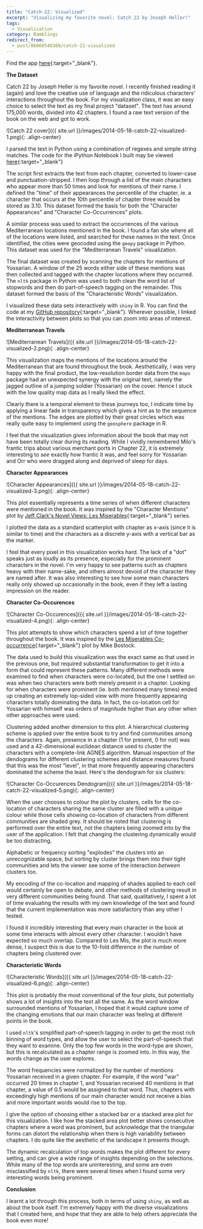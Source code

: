 ```yaml
---
title: "Catch-22: Visualized"
excerpt: "Visualizing my favorite novel: Catch 22 by Joseph Heller!"
tags:
  - Visualization
category: Ramblings
redirect_from:
  - post/86060548369/catch-22-visualized
---
```


Find the app [here](http://catch22.trevorstephens.com){:target="_blank"}.

**The Dataset**

Catch 22 by Joseph Heller is my favorite novel. I recently finished reading it (again) and love the creative use of language and the ridiculous characters' interactions throughout the book. For my visualization class, it was an easy choice to select the text as my final project "dataset". The text has around 175,000 words, divided into 42 chapters. I found a raw text version of the book on the web and got to work.

![Catch 22 cover]({{ site.url }}/images/2014-05-18-catch-22-visualized-1.png){: .align-center}

I parsed the text in Python using a combination of regexes and simple string matches. The code for the iPython Notebook I built may be viewed [here](http://nbviewer.ipython.org/urls/raw.githubusercontent.com/trevorstephens/catch22/master/Catch22.ipynb){:target="_blank"}

The script first extracts the text from each chapter, converted to lower-case and punctuation-stripped. I then loop through a list of the main characters who appear more than 50 times and look for mentions of their name. I defined the "time" of their appearances the percentile of the chapter, ie. a character that occurs at the 10th percentile of chapter three would be stored as 3.10. This dataset formed the basis for both the "Character Appearances" and "Character Co-Occurrences" plots.

A similar process was used to extract the occurrences of the various Mediterranean locations mentioned in the book. I found a fan site where all of the locations were listed, and searched for these names in the text. Once identified, the cities were geocoded using the `geopy` package in Python. This dataset was used for the "Mediterranean Travels" visualization.

The final dataset was created by scanning the chapters for mentions of Yossarian. A window of the 25 words either side of these mentions was then collected and tagged with the chapter locations where they occurred. The `nltk` package in Python was used to both clean the word list of stopwords and then do part-of-speech tagging on the remainder. This dataset formed the basis of the "Characteristic Words" visualization.

I visualized these data sets interactively with `shiny` in R. You can find the code at my [GitHub repository](https://github.com/trevorstephens/catch22){:target="_blank"}. Wherever possible, I linked the interactivity between plots so that you can zoom into areas of interest.

**Mediterranean Travels**

![Mediterranean Travels]({{ site.url }}/images/2014-05-18-catch-22-visualized-2.png){: .align-center}

This visualization maps the mentions of the locations around the Mediterranean that are found throughout the book. Aesthetically, I was very happy with the final product, the low-resolution border data from the `maps` package had an unexpected synergy with the original text, namely the jagged outline of a jumping soldier (Yossarian) on the cover. Hence I stuck with the low quality map data as I really liked the effect.

Clearly there is a temporal element to these journeys too, I indicate time by applying a linear fade in transparency which gives a hint as to the sequence of the mentions. The edges are plotted by their great circles which was really quite easy to implement using the `geosphere` package in R.

I feel that the visualization gives information about the book that may not have been totally clear during its reading. While I vividly remembered Milo's frantic trips about various merchant ports in Chapter 22, it is extremely interesting to *see* exactly how frantic it was, and feel sorry for Yossarian and Orr who were dragged along and deprived of sleep for days.

**Character Appearances**

![Character Appearances]({{ site.url }}/images/2014-05-18-catch-22-visualized-3.png){: .align-center}

This plot essentially represents a time series of when different characters were mentioned in the book. It was inspired by the "Character Mentions" plot by [Jeff Clark's Novel Views: Les Miserables](http://neoformix.com/2013/NovelViews.html){:target="_blank"} series.

I plotted the data as a standard scatterplot with chapter as x-axis (since it is similar to time) and the characters as a discrete y-axis with a vertical bar as the marker.

I feel that every pixel in this visualization works hard. The lack of a "dot" speaks just as loudly as its presence, especially for the prominent characters in the novel. I'm very happy to see patterns such as chapters heavy with their name-sake, and others almost devoid of the character they are named after. It was also interesting to see how some main characters really only showed up occasionally in the book, even if they left a lasting impression on the reader.

**Character Co-Occurences**

![Character Co-Occurences]({{ site.url }}/images/2014-05-18-catch-22-visualized-4.png){: .align-center}

This plot attempts to show which characters spend a lot of time together throughout the book. It was inspired by the [Les Miserables Co-occurrence](http://bost.ocks.org/mike/miserables/){:target="_blank"} plot by Mike Bostock.

The data used to build this visualization was the exact same as that used in the previous one, but required substantial transformation to get it into a form that could represent these patterns. Many different methods were examined to find when characters were co-located, but the one I settled on was when two characters were both merely present in a chapter. Looking for when characters were prominent (ie. both mentioned many times) ended up creating an extremely lop-sided view with more frequently appearing characters totally dominating the data. In fact, the co-location cell for Yossarian with himself was orders of magnitude higher than any other when other approaches were used.

Clustering added another dimension to this plot. A hierarchical clustering scheme is applied over the entire book to try and find communities among the characters. Again, presence in a chapter (1 for present, 0 for not) was used and a 42-dimensional euclidean distance used to cluster the characters with a complete-link AGNES algorithm. Manual inspection of the dendograms for different clustering schemes and distance measures found that this was the most "level", in that more frequently appearing characters dominated the scheme the least. Here's the dendogram for six clusters:

![Character Co-Occurences Dendogram]({{ site.url }}/images/2014-05-18-catch-22-visualized-5.png){: .align-center}

When the user chooses to colour the plot by clusters, cells for the co-location of characters sharing the same cluster are filled with a unique colour while those cells showing co-location of characters from different communities are shaded grey. It should be noted that clustering is performed over the entire text, not the chapters being zoomed into by the user of the application. I felt that changing the clustering dynamically would be too distracting.

Alphabetic or frequency sorting "explodes" the clusters into an unrecognizable space, but sorting by cluster brings them into their tight communities and lets the viewer see some of the interaction *between* clusters too.

My encoding of the co-location and mapping of shades applied to each cell would certainly be open to debate, and other methods of clustering result in very different communities being found. That said, qualitatively, I spent a lot of time evaluating the results with my own knowledge of the text and found that the current implementation was more satisfactory than any other I tested.

I found it incredibly interesting that every main character in the book at some time interacts with almost every other character. I wouldn't have expected so much overlap. Compared to Les Mis, the plot is much more dense, I suspect this is due to the 10-fold difference in the number of chapters being clustered over.

**Characteristic Words**

![Characteristic Words]({{ site.url }}/images/2014-05-18-catch-22-visualized-6.png){: .align-center}

This plot is probably the most conventional of the four plots, but potentially shows a lot of insights into the text all the same. As the word window surrounded mentions of Yossarian, I hoped that it would capture some of the changing emotions that our main character was feeling at different points in the book.

I used `nltk`'s simplified part-of-speech tagging in order to get the most rich binning of word types, and allow the user to select the part-of-speech that they want to examine. Only the top few words in the word-type are shown, but this is recalculated as a chapter range is zoomed into. In this way, the words change as the user explores.

The word frequencies were normalized by the number of mentions Yossarian received in a given chapter. For example, if the word "war" occurred 20 times in chapter 1, and Yossarian received 40 mentions in that chapter, a value of 0.5 would be assigned to that word. Thus, chapters with exceedingly high mentions of our main character would not receive a bias and more important words would rise to the top.

I give the option of choosing either a stacked bar or a stacked area plot for this visualization. I like how the stacked area plot better shows consecutive chapters where a word was prominent, but acknowledge that the triangular forms can distort the relationship when there is high variability between chapters. I do quite like the aesthetic of the landscape it presents though.

The dynamic recalculation of top words makes the plot different for every setting, and can give a wide range of insights depending on the selections. While many of the top words are uninteresting, and some are even misclassified by `nltk`, there were several times when I found some very interesting words being prominent.

**Conclusion**

I learnt a lot through this process, both in terms of using `shiny`, as well as about the book itself. I'm extremely happy with the diverse visualizations that I created here, and hope that they are able to help others appreciate the book even more!
